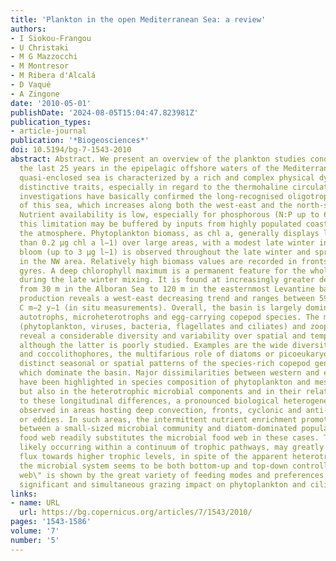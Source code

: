 ```yaml
---
title: 'Plankton in the open Mediterranean Sea: a review'
authors:
- I Siokou-Frangou
- U Christaki
- M G Mazzocchi
- M Montresor
- M Ribera d'Alcalá
- D Vaqué
- A Zingone
date: '2010-05-01'
publishDate: '2024-08-05T15:04:47.823981Z'
publication_types:
- article-journal
publication: '*Biogeosciences*'
doi: 10.5194/bg-7-1543-2010
abstract: Abstract. We present an overview of the plankton studies conducted during
  the last 25 years in the epipelagic offshore waters of the Mediterranean Sea. This
  quasi-enclosed sea is characterized by a rich and complex physical dynamics with
  distinctive traits, especially in regard to the thermohaline circulation. Recent
  investigations have basically confirmed the long-recognised oligotrophic nature
  of this sea, which increases along both the west-east and the north-south directions.
  Nutrient availability is low, especially for phosphorous (N:P up to 60), though
  this limitation may be buffered by inputs from highly populated coasts and from
  the atmosphere. Phytoplankton biomass, as chl a, generally displays low values (less
  than 0.2 μg chl a l−1) over large areas, with a modest late winter increase. A large
  bloom (up to 3 μg l−1) is observed throughout the late winter and spring exclusively
  in the NW area. Relatively high biomass values are recorded in fronts and cyclonic
  gyres. A deep chlorophyll maximum is a permanent feature for the whole basin, except
  during the late winter mixing. It is found at increasingly greater depths ranging
  from 30 m in the Alboran Sea to 120 m in the easternmost Levantine basin. Primary
  production reveals a west-east decreasing trend and ranges between 59 and 150 g
  C m−2 y−1 (in situ measurements). Overall, the basin is largely dominated by small
  autotrophs, microheterotrophs and egg-carrying copepod species. The microorganisms
  (phytoplankton, viruses, bacteria, flagellates and ciliates) and zooplankton components
  reveal a considerable diversity and variability over spatial and temporal scales,
  although the latter is poorly studied. Examples are the wide diversity of dinoflagellates
  and coccolithophores, the multifarious role of diatoms or picoeukaryotes, and the
  distinct seasonal or spatial patterns of the species-rich copepod genera or families
  which dominate the basin. Major dissimilarities between western and eastern basins
  have been highlighted in species composition of phytoplankton and mesozooplankton,
  but also in the heterotrophic microbial components and in their relationships. Superimposed
  to these longitudinal differences, a pronounced biological heterogeneity is also
  observed in areas hosting deep convection, fronts, cyclonic and anti-cyclonic gyres
  or eddies. In such areas, the intermittent nutrient enrichment promotes a switching
  between a small-sized microbial community and diatom-dominated populations. A classical
  food web readily substitutes the microbial food web in these cases. These switches,
  likely occurring within a continuum of trophic pathways, may greatly increase the
  flux towards higher trophic levels, in spite of the apparent heterotrophy. Basically,
  the microbial system seems to be both bottom-up and top-down controlled. A \"multivorous
  web\" is shown by the great variety of feeding modes and preferences and by the
  significant and simultaneous grazing impact on phytoplankton and ciliates by mesozooplankton.
links:
- name: URL
  url: https://bg.copernicus.org/articles/7/1543/2010/
pages: '1543-1586'
volume: '7'
number: '5'
---
```

